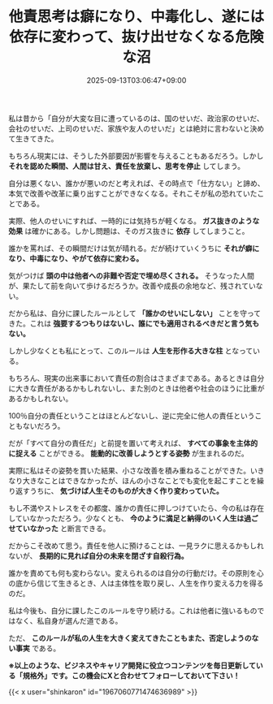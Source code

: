 ﻿---
title: "他責思考は癖になり、中毒化し、遂には依存に変わって、抜け出せなくなる危険な沼"
date: 2025-09-13T03:06:47+09:00
draft: false
---

私は昔から「自分が大変な目に遭っているのは、国のせいだ、政治家のせいだ、会社のせいだ、上司のせいだ、家族や友人のせいだ」とは絶対に言わないと決めて生きてきた。

もちろん現実には、そうした外部要因が影響を与えることもあるだろう。しかし **それを認めた瞬間、人間は甘え、責任を放棄し、思考を停止** してしまう。

自分は悪くない、誰かが悪いのだと考えれば、その時点で「仕方ない」と諦め、本気で改善や改革に乗り出すことができなくなる。それこそが私の恐れていたことである。



実際、他人のせいにすれば、一時的には気持ちが軽くなる。 **ガス抜きのような効果** は確かにある。しかし問題は、そのガス抜きに **依存** してしまうこと。

誰かを罵れば、その瞬間だけは気が晴れる。だが続けていくうちに **それが癖になり、中毒になり、やがて依存に変わる。**

気がつけば **頭の中は他者への非難や否定で埋め尽くされる。** そうなった人間が、果たして前を向いて歩けるだろうか。改善や成長の余地など、残されていない。



だから私は、自分に課したルールとして **「誰かのせいにしない」** ことを守ってきた。これは **強要するつもりはないし、誰にでも適用されるべきだと言う気もない。**

しかし少なくとも私にとって、このルールは **人生を形作る大きな柱** となっている。



もちろん、現実の出来事において責任の割合はさまざまである。あるときは自分に大きな責任があるかもしれないし、また別のときは他者や社会のほうに比重があるかもしれない。

100％自分の責任ということはほとんどないし、逆に完全に他人の責任ということもないだろう。

だが「すべて自分の責任だ」と前提を置いて考えれば、 **すべての事象を主体的に捉える** ことができる。 **能動的に改善しようとする姿勢** が生まれるのだ。



実際に私はその姿勢を貫いた結果、小さな改善を積み重ねることができた。いきなり大きなことはできなかったが、ほんの小さなことでも変化を起こすことを繰り返すうちに、 **気づけば人生そのものが大きく作り変わっていた。**

もし不満やストレスをその都度、誰かの責任に押しつけていたら、今の私は存在していなかっただろう。少なくとも、 **今のように満足と納得のいく人生は過ごせていなかった** と断言できる。



だからこそ改めて思う。責任を他人に預けることは、一見ラクに思えるかもしれないが、 **長期的に見れば自分の未来を閉ざす自殺行為。**

誰かを責めても何も変わらない。変えられるのは自分の行動だけ。その原則を心の底から信じて生きるとき、人は主体性を取り戻し、人生を作り変える力を得るのだ。

私は今後も、自分に課したこのルールを守り続ける。これは他者に強いるものではなく、私自身が選んだ道である。

ただ、 **このルールが私の人生を大きく変えてきたこともまた、否定しようのない事実** である。



**※以上のような、ビジネスやキャリア開発に役立つコンテンツを毎日更新している「規格外」です。この機会にXと合わせてフォローしておいて下さい！**



{{< x user="shinkaron" id="1967060771474636989" >}}